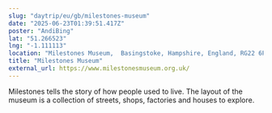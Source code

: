 ```yaml
---
slug: "daytrip/eu/gb/milestones-museum"
date: "2025-06-23T01:39:51.417Z"
poster: "AndiBing"
lat: "51.266523"
lng: "-1.111113"
location: "Milestones Museum,  Basingstoke, Hampshire, England, RG22 6PL, United Kingdom"
title: "Milestones Museum"
external_url: https://www.milestonesmuseum.org.uk/
---
```

Milestones tells the story of how people used to live. The layout of the museum is a collection of streets, shops, factories and houses to explore.